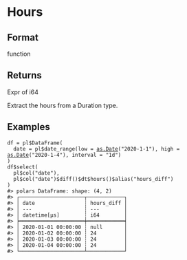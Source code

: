 # Hours

## Format

function

## Returns

Expr of i64

Extract the hours from a Duration type.

## Examples

<pre class='r-example'><code><span class='r-in'><span><span class='va'>df</span> <span class='op'>=</span> <span class='va'>pl</span><span class='op'>$</span><span class='fu'>DataFrame</span><span class='op'>(</span></span></span>
<span class='r-in'><span>  date <span class='op'>=</span> <span class='va'>pl</span><span class='op'>$</span><span class='fu'>date_range</span><span class='op'>(</span>low <span class='op'>=</span> <span class='fu'><a href='https://rdrr.io/r/base/as.Date.html'>as.Date</a></span><span class='op'>(</span><span class='st'>"2020-1-1"</span><span class='op'>)</span>, high <span class='op'>=</span> <span class='fu'><a href='https://rdrr.io/r/base/as.Date.html'>as.Date</a></span><span class='op'>(</span><span class='st'>"2020-1-4"</span><span class='op'>)</span>, interval <span class='op'>=</span> <span class='st'>"1d"</span><span class='op'>)</span></span></span>
<span class='r-in'><span><span class='op'>)</span></span></span>
<span class='r-in'><span><span class='va'>df</span><span class='op'>$</span><span class='fu'>select</span><span class='op'>(</span></span></span>
<span class='r-in'><span>  <span class='va'>pl</span><span class='op'>$</span><span class='fu'>col</span><span class='op'>(</span><span class='st'>"date"</span><span class='op'>)</span>,</span></span>
<span class='r-in'><span>  <span class='va'>pl</span><span class='op'>$</span><span class='fu'>col</span><span class='op'>(</span><span class='st'>"date"</span><span class='op'>)</span><span class='op'>$</span><span class='fu'>diff</span><span class='op'>(</span><span class='op'>)</span><span class='op'>$</span><span class='va'>dt</span><span class='op'>$</span><span class='fu'>hours</span><span class='op'>(</span><span class='op'>)</span><span class='op'>$</span><span class='fu'>alias</span><span class='op'>(</span><span class='st'>"hours_diff"</span><span class='op'>)</span></span></span>
<span class='r-in'><span><span class='op'>)</span></span></span>
<span class='r-out co'><span class='r-pr'>#&gt;</span> polars DataFrame: shape: (4, 2)</span>
<span class='r-out co'><span class='r-pr'>#&gt;</span> ┌─────────────────────┬────────────┐</span>
<span class='r-out co'><span class='r-pr'>#&gt;</span> │ date                ┆ hours_diff │</span>
<span class='r-out co'><span class='r-pr'>#&gt;</span> │ ---                 ┆ ---        │</span>
<span class='r-out co'><span class='r-pr'>#&gt;</span> │ datetime[μs]        ┆ i64        │</span>
<span class='r-out co'><span class='r-pr'>#&gt;</span> ╞═════════════════════╪════════════╡</span>
<span class='r-out co'><span class='r-pr'>#&gt;</span> │ 2020-01-01 00:00:00 ┆ null       │</span>
<span class='r-out co'><span class='r-pr'>#&gt;</span> │ 2020-01-02 00:00:00 ┆ 24         │</span>
<span class='r-out co'><span class='r-pr'>#&gt;</span> │ 2020-01-03 00:00:00 ┆ 24         │</span>
<span class='r-out co'><span class='r-pr'>#&gt;</span> │ 2020-01-04 00:00:00 ┆ 24         │</span>
<span class='r-out co'><span class='r-pr'>#&gt;</span> └─────────────────────┴────────────┘</span>
 </code></pre>